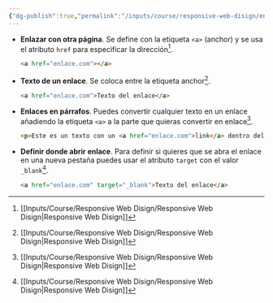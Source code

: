 ```yaml
---
{"dg-publish":true,"permalink":"/inputs/course/responsive-web-disign/enlaces-en-html/","tags":["programation","HTML"]}
---
```


[^1]: [[Inputs/Course/Responsive Web Disign/Responsive Web Disign\|Responsive Web Disign]]

- **Enlazar con otra página**. Se define con la etiqueta `<a>` (anchor) y se usa el atributo `href` para especificar la dirección[^1].
   ```HTML 
   <a href="enlace.com"></a>
   ```
-  **Texto de un enlace**. Se coloca entre la etiqueta anchor[^1].
   ```HTML 
   <a href="enlace.com">Texto del enlace</a>
   ```
- **Enlaces en párrafos**. Puedes convertir cualquier texto en un enlace añadiendo la etiqueta `<a>` a la parte que quieras convertir en enlace[^1].
   ```HTML 
   <p>Este es un texto con un <a href="enlace.com">link</a> dentro del texto</p>
   ```
- **Definir donde abrir enlace**. Para definir si quieres que se abra el enlace en una nueva pestaña puedes usar el atributo `target` con el valor `_blank`[^1].
   ```HTML 
   <a href="enlace.com" target="_blank">Texto del enlace</a>
   ```
